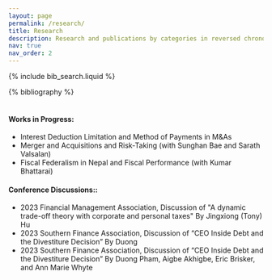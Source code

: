 ```yaml
---
layout: page
permalink: /research/
title: Research
description: Research and publications by categories in reversed chronological order.
nav: true
nav_order: 2
---
```


<!-- _pages/publications.md -->

<!-- Bibsearch Feature -->

{% include bib_search.liquid %}
<div class="publications">
{% bibliography %}
</div>

<br/>

#### Works in Progress: 
- Interest Deduction Limitation and Method of Payments in M&As
- Merger and Acquisitions and Risk-Taking (with Sunghan Bae and Sarath Valsalan)
- Fiscal Federalism in Nepal and Fiscal Performance (with Kumar Bhattarai)

#### Conference Discussions:: 
- 2023 Financial Management Association, Discussion of "A dynamic trade-off theory with corporate and personal taxes" By Jingxiong (Tony) Hu
- 2023 Southern Finance Association, Discussion of “CEO Inside Debt and the Divestiture Decision” By Duong 
- 2023 Southern Finance Association, Discussion of “CEO Inside Debt and the Divestiture Decision” By Duong Pham, Aigbe Akhigbe, Eric Brisker, and Ann Marie Whyte